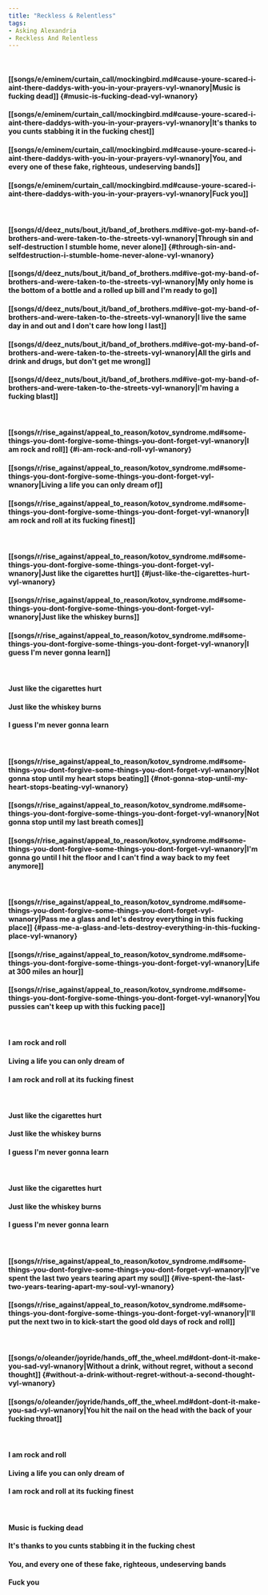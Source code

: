 ```yaml
---
title: "Reckless & Relentless"
tags:
- Asking Alexandria
- Reckless And Relentless
---
```

&nbsp;
#### [[songs/e/eminem/curtain_call/mockingbird.md#cause-youre-scared-i-aint-there-daddys-with-you-in-your-prayers-vyl-wnanory|Music is fucking dead]] {#music-is-fucking-dead-vyl-wnanory}
#### [[songs/e/eminem/curtain_call/mockingbird.md#cause-youre-scared-i-aint-there-daddys-with-you-in-your-prayers-vyl-wnanory|It's thanks to you cunts stabbing it in the fucking chest]]
#### [[songs/e/eminem/curtain_call/mockingbird.md#cause-youre-scared-i-aint-there-daddys-with-you-in-your-prayers-vyl-wnanory|You, and every one of these fake, righteous, undeserving bands]]
#### [[songs/e/eminem/curtain_call/mockingbird.md#cause-youre-scared-i-aint-there-daddys-with-you-in-your-prayers-vyl-wnanory|Fuck you]]
&nbsp;
#### [[songs/d/deez_nuts/bout_it/band_of_brothers.md#ive-got-my-band-of-brothers-and-were-taken-to-the-streets-vyl-wnanory|Through sin and self-destruction I stumble home, never alone]] {#through-sin-and-selfdestruction-i-stumble-home-never-alone-vyl-wnanory}
#### [[songs/d/deez_nuts/bout_it/band_of_brothers.md#ive-got-my-band-of-brothers-and-were-taken-to-the-streets-vyl-wnanory|My only home is the bottom of a bottle and a rolled up bill and I'm ready to go]]
#### [[songs/d/deez_nuts/bout_it/band_of_brothers.md#ive-got-my-band-of-brothers-and-were-taken-to-the-streets-vyl-wnanory|I live the same day in and out and I don't care how long I last]]
#### [[songs/d/deez_nuts/bout_it/band_of_brothers.md#ive-got-my-band-of-brothers-and-were-taken-to-the-streets-vyl-wnanory|All the girls and drink and drugs, but don't get me wrong]]
#### [[songs/d/deez_nuts/bout_it/band_of_brothers.md#ive-got-my-band-of-brothers-and-were-taken-to-the-streets-vyl-wnanory|I'm having a fucking blast]]
&nbsp;
#### [[songs/r/rise_against/appeal_to_reason/kotov_syndrome.md#some-things-you-dont-forgive-some-things-you-dont-forget-vyl-wnanory|I am rock and roll]] {#i-am-rock-and-roll-vyl-wnanory}
#### [[songs/r/rise_against/appeal_to_reason/kotov_syndrome.md#some-things-you-dont-forgive-some-things-you-dont-forget-vyl-wnanory|Living a life you can only dream of]]
#### [[songs/r/rise_against/appeal_to_reason/kotov_syndrome.md#some-things-you-dont-forgive-some-things-you-dont-forget-vyl-wnanory|I am rock and roll at its fucking finest]]
&nbsp;
#### [[songs/r/rise_against/appeal_to_reason/kotov_syndrome.md#some-things-you-dont-forgive-some-things-you-dont-forget-vyl-wnanory|Just like the cigarettes hurt]] {#just-like-the-cigarettes-hurt-vyl-wnanory}
#### [[songs/r/rise_against/appeal_to_reason/kotov_syndrome.md#some-things-you-dont-forgive-some-things-you-dont-forget-vyl-wnanory|Just like the whiskey burns]]
#### [[songs/r/rise_against/appeal_to_reason/kotov_syndrome.md#some-things-you-dont-forgive-some-things-you-dont-forget-vyl-wnanory|I guess I'm never gonna learn]]
&nbsp;
#### Just like the cigarettes hurt
#### Just like the whiskey burns
#### I guess I'm never gonna learn
&nbsp;
#### [[songs/r/rise_against/appeal_to_reason/kotov_syndrome.md#some-things-you-dont-forgive-some-things-you-dont-forget-vyl-wnanory|Not gonna stop until my heart stops beating]] {#not-gonna-stop-until-my-heart-stops-beating-vyl-wnanory}
#### [[songs/r/rise_against/appeal_to_reason/kotov_syndrome.md#some-things-you-dont-forgive-some-things-you-dont-forget-vyl-wnanory|Not gonna stop until my last breath comes]]
#### [[songs/r/rise_against/appeal_to_reason/kotov_syndrome.md#some-things-you-dont-forgive-some-things-you-dont-forget-vyl-wnanory|I'm gonna go until I hit the floor and I can't find a way back to my feet anymore]]
&nbsp;
#### [[songs/r/rise_against/appeal_to_reason/kotov_syndrome.md#some-things-you-dont-forgive-some-things-you-dont-forget-vyl-wnanory|Pass me a glass and let's destroy everything in this fucking place]] {#pass-me-a-glass-and-lets-destroy-everything-in-this-fucking-place-vyl-wnanory}
#### [[songs/r/rise_against/appeal_to_reason/kotov_syndrome.md#some-things-you-dont-forgive-some-things-you-dont-forget-vyl-wnanory|Life at 300 miles an hour]]
#### [[songs/r/rise_against/appeal_to_reason/kotov_syndrome.md#some-things-you-dont-forgive-some-things-you-dont-forget-vyl-wnanory|You pussies can't keep up with this fucking pace]]
&nbsp;
#### I am rock and roll
#### Living a life you can only dream of
#### I am rock and roll at its fucking finest
&nbsp;
#### Just like the cigarettes hurt
#### Just like the whiskey burns
#### I guess I'm never gonna learn
&nbsp;
#### Just like the cigarettes hurt
#### Just like the whiskey burns
#### I guess I'm never gonna learn
&nbsp;
#### [[songs/r/rise_against/appeal_to_reason/kotov_syndrome.md#some-things-you-dont-forgive-some-things-you-dont-forget-vyl-wnanory|I've spent the last two years tearing apart my soul]] {#ive-spent-the-last-two-years-tearing-apart-my-soul-vyl-wnanory}
#### [[songs/r/rise_against/appeal_to_reason/kotov_syndrome.md#some-things-you-dont-forgive-some-things-you-dont-forget-vyl-wnanory|I'll put the next two in to kick-start the good old days of rock and roll]]
&nbsp;
#### [[songs/o/oleander/joyride/hands_off_the_wheel.md#dont-dont-it-make-you-sad-vyl-wnanory|Without a drink, without regret, without a second thought]] {#without-a-drink-without-regret-without-a-second-thought-vyl-wnanory}
#### [[songs/o/oleander/joyride/hands_off_the_wheel.md#dont-dont-it-make-you-sad-vyl-wnanory|You hit the nail on the head with the back of your fucking throat]]
&nbsp;
#### I am rock and roll
#### Living a life you can only dream of
#### I am rock and roll at its fucking finest
&nbsp;
#### Music is fucking dead
#### It's thanks to you cunts stabbing it in the fucking chest
#### You, and every one of these fake, righteous, undeserving bands
#### Fuck you
